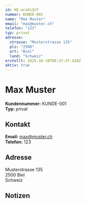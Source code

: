 ```yaml
---
id: KD-acoXsZnY
nummer: KUNDE-001
name: "Max Muster"
email: "max@muster.ch"
telefon: "123"
typ: privat
adresse:
  strasse: "Musterstrasse 135"
  plz: "2500"
  ort: "Biel"
  land: "Schweiz"
erstellt: 2025-10-10T09:37:37.420Z
aktiv: true
---
```


# Max Muster

**Kundennummer:** KUNDE-001  
**Typ:** privat

## Kontakt

**Email:** max@muster.ch  
**Telefon:** 123

## Adresse

Musterstrasse 135  
2500 Biel  
Schweiz

## Notizen


